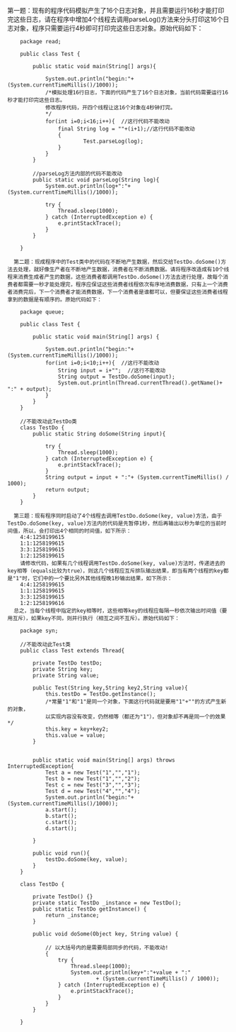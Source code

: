 第一题：现有的程序代码模拟产生了16个日志对象，并且需要运行16秒才能打印完这些日志，请在程序中增加4个线程去调用parseLog()方法来分头打印这16个日志对象，程序只需要运行4秒即可打印完这些日志对象。原始代码如下：
```
	package read;
	
	public class Test {
		
		public static void main(String[] args){
	        
			System.out.println("begin:"+(System.currentTimeMillis()/1000));
			/*模拟处理16行日志，下面的代码产生了16个日志对象，当前代码需要运行16秒才能打印完这些日志。
			修改程序代码，开四个线程让这16个对象在4秒钟打完。
			*/
			for(int i=0;i<16;i++){  //这行代码不能改动
				final String log = ""+(i+1);//这行代码不能改动
				{
		     			Test.parseLog(log);
				}
			}
		}
		
		//parseLog方法内部的代码不能改动
		public static void parseLog(String log){
			System.out.println(log+":"+(System.currentTimeMillis()/1000));
			
			try {
				Thread.sleep(1000);
			} catch (InterruptedException e) {
				e.printStackTrace();
			}		
		}
		
	}
```

      第二题：现成程序中的Test类中的代码在不断地产生数据，然后交给TestDo.doSome()方法去处理，就好像生产者在不断地产生数据，消费者在不断消费数据。请将程序改造成有10个线程来消费生成者产生的数据，这些消费者都调用TestDo.doSome()方法去进行处理，故每个消费者都需要一秒才能处理完，程序应保证这些消费者线程依次有序地消费数据，只有上一个消费者消费完后，下一个消费者才能消费数据，下一个消费者是谁都可以，但要保证这些消费者线程拿到的数据是有顺序的。原始代码如下：
```
	package queue;
	
	public class Test {
	
		public static void main(String[] args) {
			
			System.out.println("begin:"+(System.currentTimeMillis()/1000));
			for(int i=0;i<10;i++){  //这行不能改动
				String input = i+"";  //这行不能改动
				String output = TestDo.doSome(input);
				System.out.println(Thread.currentThread().getName()+ ":" + output);
			}
		}
	}
	
	//不能改动此TestDo类
	class TestDo {
		public static String doSome(String input){
			
			try {
				Thread.sleep(1000);
			} catch (InterruptedException e) {
				e.printStackTrace();
			}
			String output = input + ":"+ (System.currentTimeMillis() / 1000);
			return output;
		}
	}
```

      第三题：现有程序同时启动了4个线程去调用TestDo.doSome(key, value)方法，由于TestDo.doSome(key, value)方法内的代码是先暂停1秒，然后再输出以秒为单位的当前时间值，所以，会打印出4个相同的时间值，如下所示：
		4:4:1258199615
		1:1:1258199615
		3:3:1258199615
		1:2:1258199615
        请修改代码，如果有几个线程调用TestDo.doSome(key, value)方法时，传递进去的key相等（equals比较为true），则这几个线程应互斥排队输出结果，即当有两个线程的key都是"1"时，它们中的一个要比另外其他线程晚1秒输出结果，如下所示：
		4:4:1258199615
		1:1:1258199615
		3:3:1258199615
		1:2:1258199616
	  总之，当每个线程中指定的key相等时，这些相等key的线程应每隔一秒依次输出时间值（要用互斥），如果key不同，则并行执行（相互之间不互斥）。原始代码如下：

```
	package syn;

	//不能改动此Test类	
	public class Test extends Thread{
		
		private TestDo testDo;
		private String key;
		private String value;
		
		public Test(String key,String key2,String value){
			this.testDo = TestDo.getInstance();
			/*常量"1"和"1"是同一个对象，下面这行代码就是要用"1"+""的方式产生新的对象，
			以实现内容没有改变，仍然相等（都还为"1"），但对象却不再是同一个的效果*/
			this.key = key+key2; 
			this.value = value;
		}


		public static void main(String[] args) throws InterruptedException{
			Test a = new Test("1","","1");
			Test b = new Test("1","","2");
			Test c = new Test("3","","3");
			Test d = new Test("4","","4");
			System.out.println("begin:"+(System.currentTimeMillis()/1000));
			a.start();
			b.start();
			c.start();
			d.start();

		}
		
		public void run(){
			testDo.doSome(key, value);
		}
	}

	class TestDo {

		private TestDo() {}
		private static TestDo _instance = new TestDo();	
		public static TestDo getInstance() {
			return _instance;
		}

		public void doSome(Object key, String value) {
	
			// 以大括号内的是需要局部同步的代码，不能改动!
			{
				try {
					Thread.sleep(1000);
					System.out.println(key+":"+value + ":"
							+ (System.currentTimeMillis() / 1000));
				} catch (InterruptedException e) {
					e.printStackTrace();
				}
			}
		}

	}
```